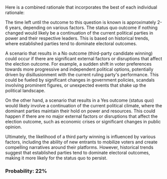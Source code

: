 Here is a combined rationale that incorporates the best of each individual rationale:

The time left until the outcome to this question is known is approximately 2-6 years, depending on various factors. The status quo outcome if nothing changed would likely be a continuation of the current political parties in power and their respective leaders. This is based on historical trends, where established parties tend to dominate electoral outcomes.

A scenario that results in a No outcome (third-party candidate winning) could occur if there are significant external factors or disruptions that affect the election outcome. For example, a sudden shift in voter preferences towards more progressive and independent political options, potentially driven by disillusionment with the current ruling party's performance. This could be fueled by significant changes in government policies, scandals involving prominent figures, or unexpected events that shake up the political landscape.

On the other hand, a scenario that results in a Yes outcome (status quo) would likely involve a continuation of the current political climate, where the dominant parties maintain their hold on power and resources. This could happen if there are no major external factors or disruptions that affect the election outcome, such as economic crises or significant changes in public opinion.

Ultimately, the likelihood of a third party winning is influenced by various factors, including the ability of new entrants to mobilize voters and create compelling narratives around their platforms. However, historical trends suggest that established parties tend to dominate electoral outcomes, making it more likely for the status quo to persist.

### Probability: 22%